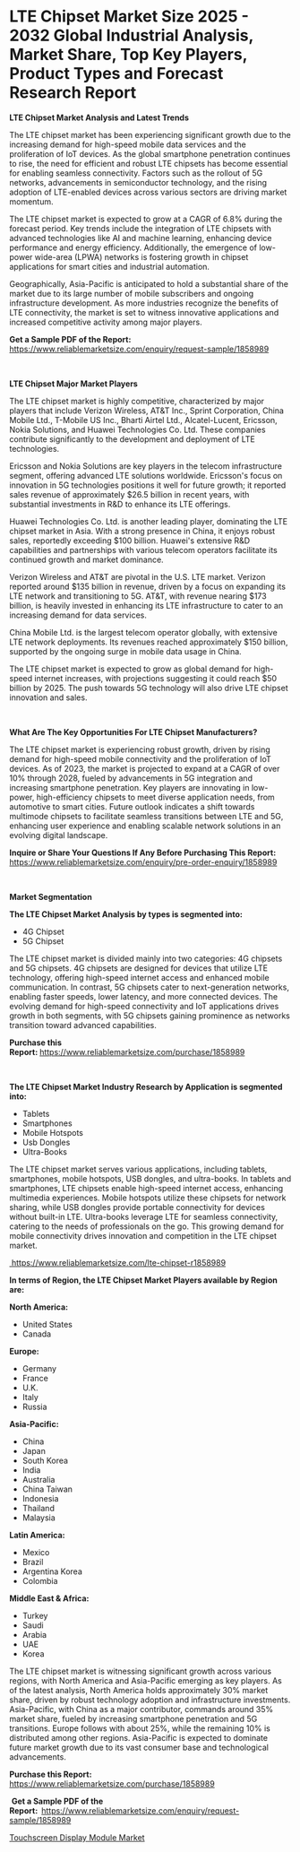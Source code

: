 <p><h1>LTE Chipset Market Size 2025 - 2032 Global Industrial Analysis, Market Share, Top Key Players, Product Types and Forecast Research Report</h1></p><p><strong>LTE Chipset Market Analysis and Latest Trends</strong></p>
<p><p>The LTE chipset market has been experiencing significant growth due to the increasing demand for high-speed mobile data services and the proliferation of IoT devices. As the global smartphone penetration continues to rise, the need for efficient and robust LTE chipsets has become essential for enabling seamless connectivity. Factors such as the rollout of 5G networks, advancements in semiconductor technology, and the rising adoption of LTE-enabled devices across various sectors are driving market momentum.</p><p>The LTE chipset market is expected to grow at a CAGR of 6.8% during the forecast period. Key trends include the integration of LTE chipsets with advanced technologies like AI and machine learning, enhancing device performance and energy efficiency. Additionally, the emergence of low-power wide-area (LPWA) networks is fostering growth in chipset applications for smart cities and industrial automation. </p><p>Geographically, Asia-Pacific is anticipated to hold a substantial share of the market due to its large number of mobile subscribers and ongoing infrastructure development. As more industries recognize the benefits of LTE connectivity, the market is set to witness innovative applications and increased competitive activity among major players.</p></p>
<p><strong>Get a Sample PDF of the Report:&nbsp;</strong> <a href="https://www.reliablemarketsize.com/enquiry/request-sample/1858989?utm_campaign=3367&utm_medium=2&utm_source=Github&utm_content=ia&utm_term=06042025&utm_id=lte-chipset">https://www.reliablemarketsize.com/enquiry/request-sample/1858989</a></p>
<p>&nbsp;</p>
<p><strong>LTE Chipset Major Market Players</strong></p>
<p><p>The LTE chipset market is highly competitive, characterized by major players that include Verizon Wireless, AT&T Inc., Sprint Corporation, China Mobile Ltd., T-Mobile US Inc., Bharti Airtel Ltd., Alcatel-Lucent, Ericsson, Nokia Solutions, and Huawei Technologies Co. Ltd. These companies contribute significantly to the development and deployment of LTE technologies.</p><p>Ericsson and Nokia Solutions are key players in the telecom infrastructure segment, offering advanced LTE solutions worldwide. Ericsson's focus on innovation in 5G technologies positions it well for future growth; it reported sales revenue of approximately $26.5 billion in recent years, with substantial investments in R&D to enhance its LTE offerings.</p><p>Huawei Technologies Co. Ltd. is another leading player, dominating the LTE chipset market in Asia. With a strong presence in China, it enjoys robust sales, reportedly exceeding $100 billion. Huawei's extensive R&D capabilities and partnerships with various telecom operators facilitate its continued growth and market dominance.</p><p>Verizon Wireless and AT&T are pivotal in the U.S. LTE market. Verizon reported around $135 billion in revenue, driven by a focus on expanding its LTE network and transitioning to 5G. AT&T, with revenue nearing $173 billion, is heavily invested in enhancing its LTE infrastructure to cater to an increasing demand for data services.</p><p>China Mobile Ltd. is the largest telecom operator globally, with extensive LTE network deployments. Its revenues reached approximately $150 billion, supported by the ongoing surge in mobile data usage in China.</p><p>The LTE chipset market is expected to grow as global demand for high-speed internet increases, with projections suggesting it could reach $50 billion by 2025. The push towards 5G technology will also drive LTE chipset innovation and sales.</p></p>
<p>&nbsp;</p>
<p><strong>What Are The Key Opportunities For LTE Chipset Manufacturers?</strong></p>
<p><p>The LTE chipset market is experiencing robust growth, driven by rising demand for high-speed mobile connectivity and the proliferation of IoT devices. As of 2023, the market is projected to expand at a CAGR of over 10% through 2028, fueled by advancements in 5G integration and increasing smartphone penetration. Key players are innovating in low-power, high-efficiency chipsets to meet diverse application needs, from automotive to smart cities. Future outlook indicates a shift towards multimode chipsets to facilitate seamless transitions between LTE and 5G, enhancing user experience and enabling scalable network solutions in an evolving digital landscape.</p></p>
<p><strong>Inquire or Share Your Questions If Any Before Purchasing This Report:</strong> <a href="https://www.reliablemarketsize.com/enquiry/pre-order-enquiry/1858989?utm_campaign=3367&utm_medium=2&utm_source=Github&utm_content=ia&utm_term=06042025&utm_id=lte-chipset">https://www.reliablemarketsize.com/enquiry/pre-order-enquiry/1858989</a></p>
<p>&nbsp;</p>
<p><strong>Market Segmentation</strong></p>
<p><strong>The LTE Chipset Market Analysis by types is segmented into:</strong></p>
<p><ul><li>4G Chipset</li><li>5G Chipset</li></ul></p>
<p><p>The LTE chipset market is divided mainly into two categories: 4G chipsets and 5G chipsets. 4G chipsets are designed for devices that utilize LTE technology, offering high-speed internet access and enhanced mobile communication. In contrast, 5G chipsets cater to next-generation networks, enabling faster speeds, lower latency, and more connected devices. The evolving demand for high-speed connectivity and IoT applications drives growth in both segments, with 5G chipsets gaining prominence as networks transition toward advanced capabilities.</p></p>
<p><strong>Purchase this Report:&nbsp;</strong><a href="https://www.reliablemarketsize.com/purchase/1858989?utm_campaign=3367&utm_medium=2&utm_source=Github&utm_content=ia&utm_term=06042025&utm_id=lte-chipset">https://www.reliablemarketsize.com/purchase/1858989</a></p>
<p>&nbsp;</p>
<p><strong>The LTE Chipset Market Industry Research by Application is segmented into:</strong></p>
<p><ul><li>Tablets</li><li>Smartphones</li><li>Mobile Hotspots</li><li>Usb Dongles</li><li>Ultra-Books</li></ul></p>
<p><p>The LTE chipset market serves various applications, including tablets, smartphones, mobile hotspots, USB dongles, and ultra-books. In tablets and smartphones, LTE chipsets enable high-speed internet access, enhancing multimedia experiences. Mobile hotspots utilize these chipsets for network sharing, while USB dongles provide portable connectivity for devices without built-in LTE. Ultra-books leverage LTE for seamless connectivity, catering to the needs of professionals on the go. This growing demand for mobile connectivity drives innovation and competition in the LTE chipset market.</p></p>
<p><a href="https://www.reliablemarketsize.com/lte-chipset-r1858989?utm_campaign=3367&utm_medium=2&utm_source=Github&utm_content=ia&utm_term=06042025&utm_id=lte-chipset">&nbsp;https://www.reliablemarketsize.com/lte-chipset-r1858989</a></p>
<p><strong>In terms of Region, the LTE Chipset Market Players available by Region are:</strong></p>
<p>
    <p> <strong> North America: </strong>
        <ul>
            <li>United States</li>
            <li>Canada</li>
        </ul>
        </p> 
    <p> <strong> Europe: </strong>
        <ul>
            <li>Germany</li>
            <li>France</li>
            <li>U.K.</li>
            <li>Italy</li>
            <li>Russia</li>
        </ul>
        </p> 
    <p> <strong> Asia-Pacific: </strong>
        <ul>
            <li>China</li>
            <li>Japan</li>
            <li>South Korea</li>
            <li>India</li>
            <li>Australia</li>
            <li>China Taiwan</li>
            <li>Indonesia</li>
            <li>Thailand</li>
            <li>Malaysia</li>
        </ul>
        </p> 
    <p> <strong> Latin America: </strong>
        <ul>
            <li>Mexico</li>
            <li>Brazil</li>
            <li>Argentina Korea</li>
            <li>Colombia</li>
        </ul>
        </p> 
    <p> <strong> Middle East & Africa: </strong>
        <ul>
            <li>Turkey</li>
            <li>Saudi</li>
            <li>Arabia</li>
            <li>UAE</li>
            <li>Korea</li>
        </ul>
    </p>
    </p>
<p><p>The LTE chipset market is witnessing significant growth across various regions, with North America and Asia-Pacific emerging as key players. As of the latest analysis, North America holds approximately 30% market share, driven by robust technology adoption and infrastructure investments. Asia-Pacific, with China as a major contributor, commands around 35% market share, fueled by increasing smartphone penetration and 5G transitions. Europe follows with about 25%, while the remaining 10% is distributed among other regions. Asia-Pacific is expected to dominate future market growth due to its vast consumer base and technological advancements.</p></p>
<p><strong>Purchase this Report: </strong><a href="https://www.reliablemarketsize.com/purchase/1858989?utm_campaign=3367&utm_medium=2&utm_source=Github&utm_content=ia&utm_term=06042025&utm_id=lte-chipset">https://www.reliablemarketsize.com/purchase/1858989</a></p>
<p>&nbsp;<strong>Get a Sample PDF of the Report:&nbsp;&nbsp;</strong><a href="https://www.reliablemarketsize.com/enquiry/request-sample/1858989?utm_campaign=3367&utm_medium=2&utm_source=Github&utm_content=ia&utm_term=06042025&utm_id=lte-chipset">https://www.reliablemarketsize.com/enquiry/request-sample/1858989</a></p>
<p><strong></strong></p>
<p><p><a href="https://github.com/forgazerbyjt/Market-Research-Report-List-1/blob/main/touchscreen-display-module-market.md?utm_campaign=3367&utm_medium=2&utm_source=Github&utm_content=ia&utm_term=06042025&utm_id=lte-chipset">Touchscreen Display Module Market</a></p></p>